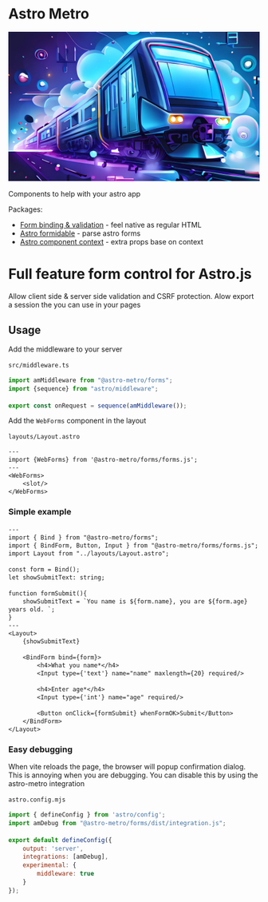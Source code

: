 # Astro Metro

![Astro metro icon](./assets/banner.webp)

Components to help with your astro app

Packages:
- [Form binding & validation](./packages/forms/README.md) - feel native as regular HTML
- [Astro formidable](./packages/formidable/README.md) - parse astro forms
- [Astro component context](./packages/context/README.md) - extra props base on context


# Full feature form control for Astro.js

Allow client side & server side validation and CSRF protection. Alow export a session the you can use in your pages

## Usage

Add the middleware to your server


`src/middleware.ts`
```ts
import amMiddleware from "@astro-metro/forms";
import {sequence} from "astro/middleware";

export const onRequest = sequence(amMiddleware());
```

Add the `WebForms` component in the layout

`layouts/Layout.astro`
```astro
---
import {WebForms} from '@astro-metro/forms/forms.js';
---
<WebForms>
    <slot/>
</WebForms>
```

### Simple example
```astro
---
import { Bind } from "@astro-metro/forms";
import { BindForm, Button, Input } from "@astro-metro/forms/forms.js";
import Layout from "../layouts/Layout.astro";

const form = Bind();
let showSubmitText: string;

function formSubmit(){
    showSubmitText = `You name is ${form.name}, you are ${form.age} years old. `;
}
---
<Layout>
    {showSubmitText}

    <BindForm bind={form}>
        <h4>What you name*</h4>
        <Input type={'text'} name="name" maxlength={20} required/>
    
        <h4>Enter age*</h4>
        <Input type={'int'} name="age" required/>
    
        <Button onClick={formSubmit} whenFormOK>Submit</Button>
    </BindForm>
</Layout>
```

### Easy debugging
When vite reloads the page, the browser will popup confirmation dialog. This is annoying when you are debugging. You can disable this by using the astro-metro integration

`astro.config.mjs`
```js
import { defineConfig } from 'astro/config';
import amDebug from "@astro-metro/forms/dist/integration.js";

export default defineConfig({
	output: 'server',
	integrations: [amDebug],
	experimental: {
		middleware: true
	}
});
```